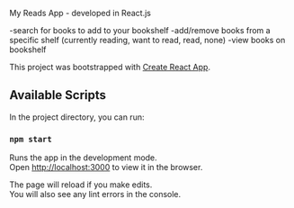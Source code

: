 My Reads App - developed in React.js

-search for books to add to your bookshelf
-add/remove books from a specific shelf (currently reading, want to read, read, none)
-view books on bookshelf


This project was bootstrapped with [Create React App](https://github.com/facebook/create-react-app).

## Available Scripts

In the project directory, you can run:

### `npm start`

Runs the app in the development mode.<br>
Open [http://localhost:3000](http://localhost:3000) to view it in the browser.

The page will reload if you make edits.<br>
You will also see any lint errors in the console.
